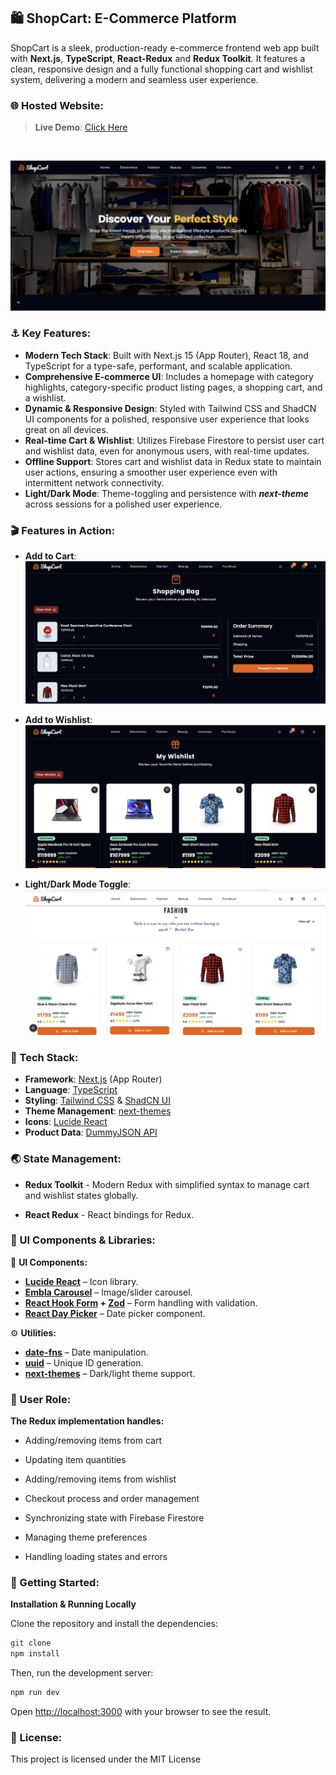 ## 🛍️ ShopCart: E-Commerce Platform

ShopCart is a sleek, production-ready e-commerce frontend web app built with **Next.js**, **TypeScript**, **React-Redux** and **Redux Toolkit**. It features a clean, responsive design and a fully functional shopping cart and wishlist system, delivering a modern and seamless user experience.

### 🌐 Hosted Website:
> **Live Demo**: [Click Here](https://your-live-demo-link.com)
<br/>

![ShopCart Homepage](public/home.png)

### ⚓ Key Features:

*   **Modern Tech Stack**: Built with Next.js 15 (App Router), React 18, and TypeScript for a type-safe, performant, and scalable application.
*   **Comprehensive E-commerce UI**: Includes a homepage with category highlights, category-specific product listing pages, a shopping cart, and a wishlist.
*   **Dynamic & Responsive Design**: Styled with Tailwind CSS and ShadCN UI components for a polished, responsive user experience that looks great on all devices.
*   **Real-time Cart & Wishlist**: Utilizes Firebase Firestore to persist user cart and wishlist data, even for anonymous users, with real-time updates.
*   **Offline Support**: Stores cart and wishlist data in Redux state to maintain user actions, ensuring a smoother user experience even with intermittent network connectivity.
*   **Light/Dark Mode**: Theme-toggling and persistence with ***next-theme*** across sessions for a polished user experience.

### 🎬 Features in Action:

- **Add to Cart**:  
  ![Add to Cart](public/add-to-cart.png)  

- **Add to Wishlist**:  
  ![Wishlist](public/wishlist.png)  

- **Light/Dark Mode Toggle**:  
  ![Theme Toggle](public/light-mode.png)  

### 💼 Tech Stack:

*   **Framework**: [Next.js](https://nextjs.org/) (App Router)
*   **Language**: [TypeScript](https://www.typescriptlang.org/)
*   **Styling**: [Tailwind CSS](https://tailwindcss.com/) & [ShadCN UI](https://ui.shadcn.com/)
*   **Theme Management**: [next-themes](https://github.com/pacocoursey/next-themes)
*   **Icons**: [Lucide React](https://lucide.dev/guide/packages/lucide-react)
*   **Product Data**: [DummyJSON API](https://dummyjson.com/)


### 🌏 State Management: 

*  **Redux Toolkit** - Modern Redux with simplified syntax to manage cart and wishlist states globally.

*  **React Redux** - React bindings for Redux.


### 🤖 UI Components & Libraries:

  🎯 **UI Components:**
- **[Lucide React](https://lucide.dev/guide/packages/lucide-react)** – Icon library.  
- **[Embla Carousel](https://www.embla-carousel.com/)** – Image/slider carousel.   
- **[React Hook Form](https://react-hook-form.com/) + [Zod](https://zod.dev/)** – Form handling with validation.  
- **[React Day Picker](https://react-day-picker.js.org/)** – Date picker component.  

 ⚙️ **Utilities:**
- **[date-fns](https://date-fns.org/)** – Date manipulation.  
- **[uuid](https://www.npmjs.com/package/uuid)** – Unique ID generation.  
- **[next-themes](https://github.com/pacocoursey/next-themes)** – Dark/light theme support.

### 🔎 User Role:

   **The Redux implementation handles:**

- Adding/removing items from cart

- Updating item quantities

- Adding/removing items from wishlist

- Checkout process and order management

- Synchronizing state with Firebase Firestore

- Managing theme preferences

- Handling loading states and errors


### 🚀 Getting Started:

<!-- **1. Firebase Setup**

This project requires a Firebase project to handle the cart and wishlist functionality.

1.  Go to the [Firebase Console](https://console.firebase.google.com/) and create a new project.
2.  In your project, navigate to the **Build** section and click on **Firestore Database**.
3.  Click **Create database** and start in **test mode**. This is crucial for the application to have read/write access.
4.  Go to your Project Settings (click the gear icon) and find your web app's Firebase configuration object.
5.  Copy these credentials into the `.env` file in the root of this project, following the format provided in the file. -->
**Installation & Running Locally**

  Clone the repository and install the dependencies:

```bash
git clone 
npm install
```

Then, run the development server:

```bash
npm run dev
```

Open [http://localhost:3000](http://localhost:3000) with your browser to see the result.


### 📜 License: 
This project is licensed under the MIT License
